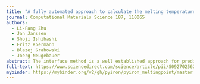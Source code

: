 ```yaml
---
title: "A fully automated approach to calculate the melting temperature of elemental crystals"
journal: Computational Materials Science 187, 110065
authors:
  - Li-Fang Zhu
  - Jan Janssen
  - Shoji Ishibashi
  - Fritz Koermann
  - Blazej Grabowski
  - Joerg Neugebauer
abstract: The interface method is a well established approach for predicting melting points of materials using interatomic potentials. However, applying the interface method is tedious and involves significant human intervention. The whole procedure involves several successive tasks, estimate a rough melting point, set up the interface structure, run molecular dynamic calculations and analyze the data. Loop calculations are necessary if the predicted melting point is different from the estimated one by more than a certain convergence criterion, or if full melting/solidification occurs. In this case monitoring the solid–liquid phase transition in the interface structure becomes critical. As different initial random seeds for the molecular dynamic simulations within the interface method induce slightly different melting points, a few ten or hundred interface method calculations with different random seeds are necessary for performing a statistical analysis on these melting points. Considering all these technical details, the work load for manually executing and combining the various involved scripts and programs quickly becomes prohibitive. To simplify and automatize the whole procedure, we have implemented the interface method into pyiron. Our fully automatized procedure allows to efficiently and precisely predict melting points of stable unaries represented by arbitrary potentials with only two user-specified parameters (interatomic potential file and element). For metastable or dynamically unstable unary phases, the crystal structure needs to be provided as an additional parameter. We have applied our automatized approach on fcc Al, Ni, dynamically unstable bcc Ti and hcp Mg and employed a large set of available interatomic potentials. Melting points for classical interatomic potentials of these metals have been obtained with a numerical precision well below 1 K.
full-text: https://www.sciencedirect.com/science/article/pii/S0927025620305565
mybinder: https://mybinder.org/v2/gh/pyiron/pyiron_meltingpoint/master
---
```

